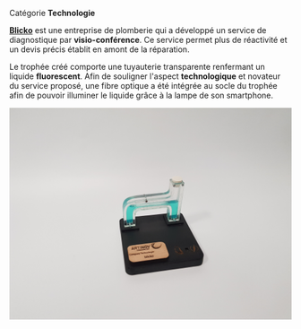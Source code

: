 Catégorie **Technologie** 

[**Blicko**](https://www.blicko.fr/) est une entreprise de plomberie qui a développé un service de diagnostique par **visio-conférence**. Ce service permet plus de réactivité et un devis précis établit en amont de la réparation.

Le trophée créé comporte une tuyauterie transparente renfermant un liquide **fluorescent**. 
Afin de souligner l'aspect **technologique** et novateur du service proposé, une fibre optique a été intégrée au socle du trophée afin de pouvoir illuminer le liquide grâce à la lampe de son smartphone.

![trophée](./20211129_180852.jpg)
